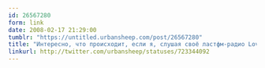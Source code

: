 ```yaml
---
id: 26567280
form: link
date: 2008-02-17 21:29:00
tumblr: "https://untitled.urbansheep.com/post/26567280"
title: "Интересно, что происходит, если я, слушая своё ластфм-радио Loved tracks, невольно нажимаю на кнопку LOVELOVE снова и снова? Неужто ничего? (723344092)"
linkurl: http://twitter.com/urbansheep/statuses/723344092
---
```


